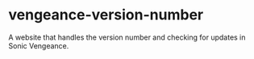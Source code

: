 # vengeance-version-number
A website that handles the version number and checking for updates in Sonic Vengeance.
